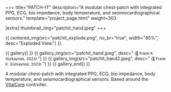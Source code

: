 +++
title="PATCH-IT"
description="A modular chest-patch with integrated PPG, ECG, bio impedance, body temperature, and seismocardiographical sensors."
template="project_page.html"
weight=303

[extra]
thumbnail_img="patchit_hand.jpeg"
+++

{{ centered_img(src="patchit_explode.png", no_br="true", width="85%", desc="Exploded View.") }}

{{ gallery() }}
    {{ gallery_img(src="patchit_hand.jpeg", desc="<small> (📸 Frank K. Gürkaynak, 2023) </small>") }}
    {{ gallery_img(src="patchit_hand2.jpeg", desc="<small> (📸 Frank K. Gürkaynak, 2023) </small>") }}
{{ gallery_end() }}

A modular chest-patch with integrated PPG, ECG, bio impedance, body temperature, and seismocardiographical sensors.
Based around the [VitalCore](@/projects/VitalCore/index.md) controller.
